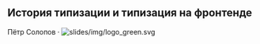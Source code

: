 ## История типизации и типизация на фронтенде 

Пётр Солопов · ![slides/img/logo_green.svg](slides/img/logo_green.svg) <!-- .element: style="border: none; box-shadow: none; width: 20%; margin: 0; vertical-align: middle;" -->

